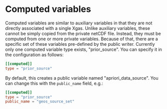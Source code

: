# Computed variables

Computed variables are similar to auxiliary variables in that they are not directly associated with a single Xgas.
Unlike auxiliary variables, these cannot be simply copied from the private netCDF file.
Instead, they must be computed from one or more private variables.
Because of that, there are a specific set of these variables pre-defined by the public writer.
Currently only one computed variable type exists, "prior_source".
You can specify it in the configuration as follows:

```toml
[[computed]]
type = "prior_source"
```

By default, this creates a public variable named "apriori_data_source".
You can change this with the `public_name` field, e.g.:

```toml
[[computed]]
type = "prior_source"
public_name = "geos_source_set"
```